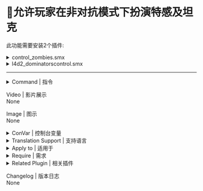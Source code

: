 # 📌允许玩家在非对抗模式下扮演特感及坦克

此功能需要安装2个插件:

<details><summary>control_zombies.smx</summary>

└─ 控制特感<br>
└─ 原作 [Github](https://github.com/umlka/l4d2/tree/3b9084b5a55b689bf9df409fdcf1a1109532c393/control_zombies), 无修改
</details>

<details><summary>l4d2_dominatorscontrol.smx</summary>

└─ 导演控制, 解除控制性特感数量限制<br>
└─ 原作 [Github](https://github.com/SirPlease/L4D2-Competitive-Rework/blob/a89e98ab9f54ba4fb8f04d7af3135a339b7e8445/addons/sourcemod/scripting/l4d2_dominatorscontrol.sp#L4), 无修改
</details>

---

<details><summary>Command | 指令</summary>

|指令|功能|权限|
|-|-|-|
|`!team3`|切换到特感方|Console|
|`!team2`|切换到生还方|Console|
|`!pb`|提前叛变|Console|
|`!pt`|转交坦克|Console|
|`!tt`|接管坦克|Console|
|`!class`|灵魂状态下更改特感类型或鼠标中键|Console|
|鼠标中键|非灵魂状态下管理员重置特感技能冷却时间|Admin|
---
</details>

Video | 影片展示
<br>None

Image | 图示
<br>None

<details><summary>ConVar | 控制台变量</summary>

<details><summary>[control_zombies.smx]</summary>

```sourcepawn
// 至少有多少名正常生还者(未被控,未倒地,未死亡)时,才允许玩家接管坦克
// Default: "1"
// Minimum: "0.000000"
cz_allow_survivor_limit "1"

// 在感染玩家进入灵魂状态后自动向其显示更改类型的菜单?(0=不显示,-1=每次都显示,大于0=每回合总计显示的最大次数)
// Default: "3"
// Minimum: "-1.000000"
cz_atuo_display_menu "3"

// sm_team2,sm_team3命令的冷却时间(0.0-无冷却)
// Default: "60.0"
// Minimum: "0.000000"
cz_cmd_cooldown_time "60.0"

// 特感玩家杀死生还者玩家后是否互换队伍?(0=否,1=是)
// Default: "0"
cz_exchange_team "0"

// 要达到什么免疫级别才能绕过sm_team2,sm_team3,sm_pb,sm_tt,sm_pt,sm_class,鼠标中键重置冷的使用限制
// Default: "99;99;99;99;99;99;99"
cz_immunity_levels "99;99;99;99;99;99;99"

// 抽取哪些玩家来接管坦克?(-1=由游戏自身控制,0=不抽取,1=叛变玩家,2=生还者,4=感染者)
// Default: "7"
cz_lot_target_player "7"

// 在哪些地图上才允许叛变和接管坦克(0=禁用叛变和接管坦克,1=非结局地图,2=结局地图,3=所有地图)
// Default: "3"
// Minimum: "0.000000"
cz_map_filter_tank "3"

// 坦克玩家达到多少后插件将不再控制玩家接管(0=不接管坦克)
// Default: "1"
// Minimum: "0.000000"
cz_max_tank_player "1"

// 换图,过关以及任务失败时是否自动将特感玩家切换到哪个队伍?(0=不切换,1=旁观者,2=生还者)
// Default: "0"
cz_pz_change_team_to "0"

// 特感玩家在ghost状态下切换特感类型是否进行血量惩罚(0.0=不惩罚.计算方式为当前血量乘以该值)
// Default: "0"
// Minimum: "0.000000"
cz_pz_punish_health "0"

// 特感玩家在ghost状态下切换特感类型后下次复活延长的时间(0=插件不会延长复活时间)
// Default: "0"
// Minimum: "0.000000"
cz_pz_punish_time "0"

// 特感玩家复活后自动处死的时间(0=不会处死复活后的特感玩家)
// Default: "120"
// Minimum: "0.000000"
cz_pz_suicide_time "120"

// 感染玩家数量达到多少后将限制使用sm_team3命令(-1=感染玩家不能超过生还玩家,大于等于0=感染玩家不能超过该值)
// Default: "-1"
// Minimum: "-1.000000"
cz_pz_team_limit "-1"

// 什么情况下sm_team2,sm_team3命令会进入冷却(1=使用其中一个命令,2=坦克玩家掉控,4=坦克玩家死亡,8=坦克玩家未及时重生,16=特感玩家杀掉生还者玩家,31=所有)
// Default: "31"
cz_return_enter_cooling "31"

// 准备叛变的玩家数量为0时,自动抽取生还者和感染者玩家的几率(排除闲置旁观玩家)(0.0=不自动抽取)
// Default: "100"
cz_survivor_allow_chance "100"

// 特感玩家看到的黑白状态生还者发光颜色
// Default: "255 255 255"
cz_survivor_color_blackwhite "255 255 255"

// 是否给生还者创发光建模型?(0=否,1=是)
// Default: "1"
cz_survivor_color_enable "1"

// 特感玩家看到的倒地状态生还者发光颜色
// Default: "180 0 0"
cz_survivor_color_incapacitated "180 0 0"

// 特感玩家看到的正常状态生还者发光颜色
// Default: "0 180 0"
cz_survivor_color_normal "0 180 0"

// 特感玩家看到的被Boomer喷或炸中过的生还者发光颜色
// Default: "155 0 180"
cz_survivor_color_nowit "155 0 180"

// 插件在控制玩家接管坦克后是否进入ghost状态
// Default: "1"
cz_takeover_ghost "1"

// 哪些标志能绕过sm_team2,sm_team3,sm_pb,sm_tt,sm_pt,sm_class,鼠标中键重置冷却的使用限制(留空表示所有人都不会被限制)
// Default: ";z;;z;z;;z"
cz_user_flagbits ";z;;z;z;;z"
```
---
</details>

<details><summary>[l4d2_dominatorscontrol.smx]</summary>

建议配置
```sourcepawn
//哪个受感染阶层被视为统治者
//1=Smoker, 2=Bommer, 4=Hunter, 8=Spitter, 16=Jockey, 32=Charger
sm_cvar l4d2_dominators 0

// 复活时间
sm_cvar z_ghost_delay_min 5
sm_cvar z_ghost_delay_max 10
sm_cvar z_ghost_delay_minspawn 0

// 复活最小距离
sm_cvar z_spawn_safety_range 1

// 特感数量限制
sm_cvar z_max_player_zombies 28
sm_cvar z_versus_smoker_limit 5
sm_cvar z_versus_boomer_limit 5
sm_cvar z_versus_hunter_limit 5
sm_cvar z_versus_spitter_limit 5
sm_cvar z_versus_jockey_limit 5
sm_cvar z_versus_charger_limit 5
```
</details>

---

</details>

<details><summary>Translation Support | 支持语言</summary>

```
简体中文
```
</details>

<details><summary>Apply to | 适用于</summary>

```php
L4D2 only
```
</details>

<details><summary>Require | 需求</summary>

1. [[L4D & L4D2] Left 4 DHooks Direct](https://forums.alliedmods.net/showthread.php?t=321696)
2. [Source Scramble](https://forums.alliedmods.net/showthread.php?t=317175)
</details>

<details><summary>Related Plugin | 相关插件</summary>

1. [Zombie Spawn Fix](https://forums.alliedmods.net/showthread.php?p=2751992) 防止加载卡特, 结局卡特, 特感玩家在玩家加载时无法从灵魂状态下重生以及`director_no_specials`设置为1时提示的重生已禁用
</details>

Changelog | 版本日志
<br>None